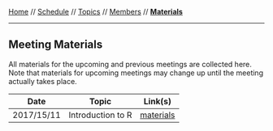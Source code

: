 [Home](../README.md) // [Schedule](../schedule.md) // [Topics](../topics.md) // [Members](../members.md) // **[Materials](materials.md)**

---

## Meeting Materials

All materials for the upcoming and previous meetings are collected here. Note that materials for upcoming meetings may change up until the meeting actually takes place.

Date | Topic | Link(s)
---- | ----- | ---------
2017/15/11 | Introduction to R | [materials](https://github.com/wviechtb/scrum-club/tree/master/materials/2017_11_15)
